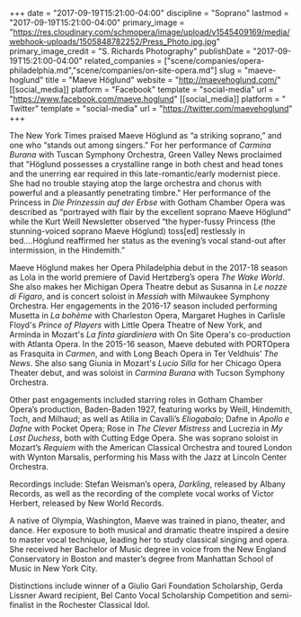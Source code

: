 +++
date = "2017-09-19T15:21:00-04:00"
discipline = "Soprano"
lastmod = "2017-09-19T15:21:00-04:00"
primary_image = "https://res.cloudinary.com/schmopera/image/upload/v1545409169/media/webhook-uploads/1505848782252/Press_Photo.jpg.jpg"
primary_image_credit = "S. Richards Photography"
publishDate = "2017-09-19T15:21:00-04:00"
related_companies = ["scene/companies/opera-philadelphia.md","scene/companies/on-site-opera.md"]
slug = "maeve-hoglund"
title = "Maeve Höglund"
website = "http://maevehoglund.com/"
[[social_media]]
platform = "Facebook"
template = "social-media"
url = "https://www.facebook.com/maeve.hoglund"
[[social_media]]
platform = " Twitter"
template = "social-media"
url = "https://twitter.com/maevehoglund"
+++

The New York Times praised Maeve Höglund as “a striking soprano,” and one who “stands out among singers.” For her performance of *Carmina Burana* with Tuscan Symphony Orchestra, Green Valley News proclaimed that "Höglund possesses a crystalline range in both chest and head tones and the unerring ear required in this late-romantic/early modernist piece. She had no trouble staying atop the large orchestra and chorus with powerful and a pleasantly penetrating timbre." Her performance of the Princess in *Die Prinzessin auf der Erbse* with Gotham Chamber Opera was described as “portrayed with flair by the excellent soprano Maeve Höglund” while the Kurt Weill Newsletter observed “the hyper-fussy Princess (the stunning-voiced soprano Maeve Höglund) toss[ed] restlessly in bed....Höglund reaffirmed her status as the evening’s vocal stand-out after intermission, in the Hindemith.”

Maeve Höglund makes her Opera Philadelphia debut in the 2017-18 season as Lola in the world premiere of David Hertzberg’s opera *The Wake World*. She also makes her Michigan Opera Theatre debut as Susanna in *Le nozze di Figaro*, and is concert soloist in *Messiah* with Milwaukee Symphony Orchestra. Her engagements in the 2016-17 season included performing Musetta in *La bohème* with Charleston Opera, Margaret Hughes in Carlisle Floyd's *Prince of Players* with Little Opera Theatre of New York, and Arminda in Mozart's *La finta giardiniera* with On Site Opera's co-production with Atlanta Opera. In the 2015-16 season, Maeve debuted with PORTOpera as Frasquita in *Carmen*, and with Long Beach Opera in Ter Veldhuis’ *The News*. She also sang Giunia in Mozart's *Lucio Silla* for her Chicago Opera Theater debut, and was soloist in *Carmina Burana* with Tucson Symphony Orchestra.  

Other past engagements included starring roles in Gotham Chamber Opera’s production, Baden-Baden 1927, featuring works by Weill, Hindemith, Toch, and Milhaud; as well as Atilia in Cavalli’s *Eliogabalo*; Dafne in *Apollo e Dafne* with Pocket Opera; Rose in *The Clever Mistress* and Lucrezia in *My Last Duchess*, both with Cutting Edge Opera. She was soprano soloist in Mozart’s *Requiem* with the American Classical Orchestra and toured London with Wynton Marsalis, performing his Mass with the Jazz at Lincoln Center Orchestra.  

Recordings include: Stefan Weisman’s opera, *Darkling*, released by Albany Records, as well as the recording of the complete vocal works of Victor Herbert, released by New World Records.  

A native of Olympia, Washington, Maeve was trained in piano, theater, and dance. Her exposure to both musical and dramatic theatre inspired a desire to master vocal technique, leading her to study classical singing and opera. She received her Bachelor of Music degree in voice from the New England Conservatory in Boston and master’s degree from Manhattan School of Music in New York City. 

Distinctions include winner of a Giulio Gari Foundation Scholarship, Gerda Lissner Award recipient, Bel Canto Vocal Scholarship Competition and semi-finalist in the Rochester Classical Idol.
